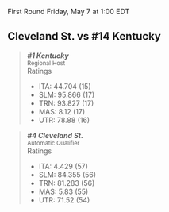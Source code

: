 First Round
Friday, May 7 at 1:00 EDT
## Cleveland St. vs #14 Kentucky

> ***#1 Kentucky***  
> <sub>Regional Host</sub>  
> Ratings  
> - ITA: 44.704 (15)  
> - SLM: 95.866 (17)  
> - TRN: 93.827 (17)  
> - MAS: 8.12 (17)  
> - UTR: 78.88 (16)  

> ***#4 Cleveland St.***  
> <sub>Automatic Qualifier</sub>  
> Ratings  
> - ITA: 4.429 (57)  
> - SLM: 84.355 (56)  
> - TRN: 81.283 (56)  
> - MAS: 5.83 (55)  
> - UTR: 71.52 (54)  